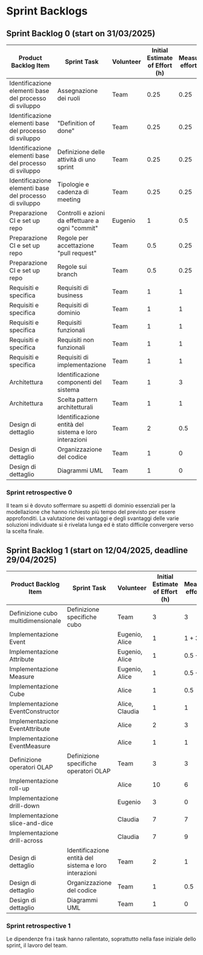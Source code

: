 # Sprint Backlogs
## Sprint Backlog 0 (start on 31/03/2025)
| **Product Backlog Item**                               | **Sprint Task**                                       | **Volunteer** | **Initial Estimate of Effort (h)** | **Measured effort (h)** | **Remaining effort for the next sprint (h)** |
|--------------------------------------------------------|-------------------------------------------------------|---------------|------------------------------------|-------------------------|----------------------------------------------|
| Identificazione elementi base del processo di sviluppo | Assegnazione dei ruoli                                | Team          | 0.25                               | 0.25                    | 0                                            |
| Identificazione elementi base del processo di sviluppo | "Definition of done"                                  | Team          | 0.25                               | 0.25                    | 0                                            |
| Identificazione elementi base del processo di sviluppo | Definizione delle attività di uno sprint              | Team          | 0.25                               | 0.25                    | 0                                            |
| Identificazione elementi base del processo di sviluppo | Tipologie e cadenza di meeting                        | Team          | 0.25                               | 0.25                    | 0                                            |
| Preparazione CI e set up repo                          | Controlli e azioni da effettuare a ogni "commit"      | Eugenio       | 1                                  | 0.5                     | 0                                            |
| Preparazione CI e set up repo                          | Regole per accettazione "pull request"                | Team          | 0.5                                | 0.25                    | 0                                            |
| Preparazione CI e set up repo                          | Regole sui branch                                     | Team          | 0.5                                | 0.25                    | 0                                            |
| Requisiti e specifica                                  | Requisiti di business                                 | Team          | 1                                  | 1                       | 0                                            |
| Requisiti e specifica                                  | Requisiti di dominio                                  | Team          | 1                                  | 1                       | 0                                            |
| Requisiti e specifica                                  | Requisiti funzionali                                  | Team          | 1                                  | 1                       | 0                                            |
| Requisiti e specifica                                  | Requisiti non funzionali                              | Team          | 1                                  | 1                       | 0                                            |
| Requisiti e specifica                                  | Requisiti di implementazione                          | Team          | 1                                  | 1                       | 0                                            |
| Architettura                                           | Identificazione componenti del sistema                | Team          | 1                                  | 3                       | 0                                            |
| Architettura                                           | Scelta pattern architetturali                         | Team          | 1                                  | 1                       | 0                                            |
| Design di dettaglio                                    | Identificazione entità del sistema e loro interazioni | Team          | 2                                  | 0.5                     | 1.5                                          |
| Design di dettaglio                                    | Organizzazione del codice                             | Team          | 1                                  | 0                       | 1                                            |
| Design di dettaglio                                    | Diagrammi UML                                         | Team          | 1                                  | 0                       | 1                                            |

### Sprint retrospective 0

Il team si è dovuto soffermare su aspetti di dominio essenziali per la modellazione che hanno richiesto più tempo del
previsto per essere approfonditi.
La valutazione dei vantaggi e degli svantaggi delle varie soluzioni individuate si è rivelata lunga ed è stato difficile
convergere verso la scelta finale.


## Sprint Backlog 1 (start on 12/04/2025, deadline 29/04/2025)
| **Product Backlog Item**           | **Sprint Task**                                       | **Volunteer**  | **Initial Estimate of Effort (h)** | **Measured effort (h)** | **Remaining effort for the next sprint (h)** |
|------------------------------------|-------------------------------------------------------|----------------|------------------------------------|-------------------------|----------------------------------------------|
| Definizione cubo multidimensionale | Definizione specifiche cubo                           | Team           | 3                                  | 3                       | 0                                            |
| Implementazione Event              |                                                       | Eugenio, Alice | 1                                  | 1 + 3                   | 0.5                                          |
| Implementazione Attribute          |                                                       | Eugenio, Alice | 1                                  | 0.5 + 1                 | 0.25                                         |
| Implementazione Measure            |                                                       | Eugenio, Alice | 1                                  | 0.5 + 0.5               | 0.25                                         |
| Implementazione Cube               |                                                       | Alice          | 1                                  | 0.5                     | 0.25                                         |
| Implementazione EventConstructor   |                                                       | Alice, Claudia | 1                                  | 1                       | 0.5                                          |
| Implementazione EventAttribute     |                                                       | Alice          | 2                                  | 3                       | 0.5                                          |
| Implementazione EventMeasure       |                                                       | Alice          | 1                                  | 1                       | 0.25                                         |
| Definizione operatori OLAP         | Definizione specifiche operatori OLAP                 | Team           | 3                                  | 3                       | 0                                            |
| Implementazione roll-up            |                                                       | Alice          | 10                                 | 6                       | 4                                            |
| Implementazione drill-down         |                                                       | Eugenio        | 3                                  | 0                       | 3                                            |
| Implementazione slice-and-dice     |                                                       | Claudia        | 7                                  | 7                       | 1                                            |
| Implementazione drill-across       |                                                       | Claudia        | 7                                  | 9                       | 1                                            |
| Design di dettaglio                | Identificazione entità del sistema e loro interazioni | Team           | 2                                  | 1                       | 1                                            |
| Design di dettaglio                | Organizzazione del codice                             | Team           | 1                                  | 0.5                     | 0.5                                          |
| Design di dettaglio                | Diagrammi UML                                         | Team           | 1                                  | 0                       | 1                                            |

### Sprint retrospective 1
Le dipendenze fra i task hanno rallentato, soprattutto nella fase iniziale dello sprint, il lavoro del team.